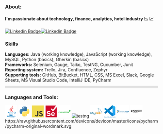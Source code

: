 ### About:

#### I'm passionate about technology, finance, analytics, hotel industry 📉 📈

[![Linkedin Badge](https://img.shields.io/badge/-My%20Linked-blue?style=flat-square)![Linkedin Badge](https://img.shields.io/badge/-blue?style=flat-square&logo=Linkedin&logoColor=white)](https://www.linkedin.com/in/testng/)

### Skills
<b>Languages:</b> Java (working knowledge), JavaScript (working knowledge), MySQL, Python (basics), Gherkin (basics)<br />
<b>Frameworks:</b> Selenium, Gauge, Taiko, TestNG, Cucumber, Junit<br />
<b>Reporting system:</b> Trello, Jira, Confluence, Zephyr<br />
<b>Supporting tools:</b> GitHub, BitBucket, HTML, CSS, MS Excel, Slack, Google Sheets, MS Visual Studio Code, IntelliJ IDE, PyCharm<br />

***
### Languages and Tools:
<p align="left">
  <img src="https://raw.githubusercontent.com/devicons/devicon/master/icons/java/java-original.svg" alt="java" title="Java" width="40" height="40"/>
  <img src="https://raw.githubusercontent.com/devicons/devicon/master/icons/python/python-original.svg" alt="python" title="Python" width="40" height="40"/>
  <img src="https://raw.githubusercontent.com/devicons/devicon/master/icons/javascript/javascript-original.svg" alt="javascript" title="JavaScript" width="40" height="40"/>
  <img src="https://raw.githubusercontent.com/devicons/devicon/master/icons/selenium/selenium-original.svg" alt="selenium" title="Selenium" width="40" height="40"/>
  <img src="https://github.com/devicons/devicon/blob/master/icons/cucumber/cucumber-plain-wordmark.svg" alt="cucumber" title="Cucumber" width="40" height="40"/>
  <img src="https://static.javatpoint.com/tutorial/testng/images/testng-tutorial.png" alt="testng" title="TestNG" width="40" height="40"/>
  <img src="https://raw.githubusercontent.com/devicons/devicon/master/icons/mysql/mysql-original-wordmark.svg" alt="testng" title="TestNG" width="40" height="40"/>  
  <img src="https://raw.githubusercontent.com/devicons/devicon/master/icons/vscode/vscode-original-wordmark.svg" alt="testng" title="TestNG" width="40" height="40"/>
  <img src="https://raw.githubusercontent.com/devicons/devicon/master/icons/intellij/intellij-original-wordmark.svg" alt="testng" title="TestNG" width="40" height="40"/>
  <img src="https://raw.githubusercontent.com/devicons/devicon/master/icons/pycharm/pycharm-original-wordmark.svg" alt="testng" title="TestNG" width="40" height="40"/>
  https://raw.githubusercontent.com/devicons/devicon/master/icons/pycharm/pycharm-original-wordmark.svg
</p>

